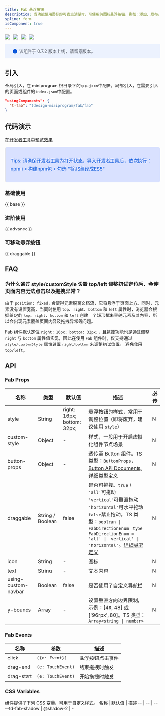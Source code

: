```yaml
---
title: Fab 悬浮按钮
description: 当功能使用图标即可表意清楚时，可使用纯图标悬浮按钮，例如：添加、发布。
spline: form
isComponent: true
---
```


<span class="coverages-badge" style="margin-right: 10px"><img src="https://img.shields.io/badge/coverages%3A%20lines-100%25-blue" /></span><span class="coverages-badge" style="margin-right: 10px"><img src="https://img.shields.io/badge/coverages%3A%20functions-100%25-blue" /></span><span class="coverages-badge" style="margin-right: 10px"><img src="https://img.shields.io/badge/coverages%3A%20statements-100%25-blue" /></span><span class="coverages-badge" style="margin-right: 10px"><img src="https://img.shields.io/badge/coverages%3A%20branches-100%25-blue" /></span>

<div style="background: #ecf2fe; display: flex; align-items: center; line-height: 20px; padding: 14px 24px; border-radius: 3px; color: #555a65">
  <svg fill="none" viewBox="0 0 16 16" width="16px" height="16px" style="margin-right: 5px">
    <path fill="#0052d9" d="M8 15A7 7 0 108 1a7 7 0 000 14zM7.4 4h1.2v1.2H7.4V4zm.1 2.5h1V12h-1V6.5z" fillOpacity="0.9"></path>
  </svg>
  该组件于 0.7.2 版本上线，请留意版本。
</div>

## 引入

全局引入，在 miniprogram 根目录下的`app.json`中配置，局部引入，在需要引入的页面或组件的`index.json`中配置。


```json
"usingComponents": {
  "t-fab": "tdesign-miniprogram/fab/fab"
}
```

## 代码演示

<a href="https://developers.weixin.qq.com/s/KNHt9bmB7OSc" title="在开发者工具中预览效果" target="_blank" rel="noopener noreferrer"> 在开发者工具中预览效果 </a>

<blockquote style="background-color: #d9e1ff; font-size: 15px; line-height: 26px;margin: 16px 0 0;padding: 16px; border-radius: 6px; color: #0052d9" >
<p>Tips: 请确保开发者工具为打开状态。导入开发者工具后，依次执行：npm i > 构建npm包 > 勾选 "将JS编译成ES5"</p>
</blockquote>

### 基础使用

{{ base }}

### 进阶使用

{{ advance }}

### 可移动悬浮按钮

{{ draggable }}

## FAQ

### 为什么通过 style/customStyle 设置 top/left 调整初试定位后，会使页面内容无法点击以及拖拽异常？

由于 `position: fixed;` 会使得元素脱离文档流，它将悬浮于页面上方。同时，元素没有设置宽高，当同时使用 `top`、`right`、`bottom` 和 `left` 属性时，浏览器会根据给定的 `top`、`right`、`bottom` 和 `left` 创建一个矩形框来容纳元素及其内容，所以会出现元素覆盖页面内容及拖拽异常等问题。

Fab 组件默认定位 `right: 16px; bottom: 32px;`，且拖拽功能也是通过调整 `right` 与 `bottom` 属性值实现，因此在使用 `Fab` 组件时，仅支持通过 `style/customStyle` 属性设置 `right/bottom` 来调整初试位置， 避免使用 `top/left`。


## API

### Fab Props

名称 | 类型 | 默认值 | 描述 | 必传
-- | -- | -- | -- | --
style | String | right: 16px; bottom: 32px; | 悬浮按钮的样式，常用于调整位置（即将废弃，建议使用 `style`） | N
custom-style | Object | - | 样式，一般用于开启虚拟化组件节点场景 | N
button-props | Object | - | 透传至 Button 组件。TS 类型：`ButtonProps`，[Button API Documents](./button?tab=api)。[详细类型定义](https://github.com/Tencent/tdesign-miniprogram/tree/develop/src/fab/type.ts) | N
draggable | String / Boolean | false | 是否可拖拽。`true` / `'all'`可拖动<br>`'vertical'`可垂直拖动<br>`'horizontal'`可水平拖动<br>`false`禁止拖动。TS 类型：`boolean \| FabDirectionEnum ` `type FabDirectionEnum = 'all' \| 'vertical' \| 'horizontal'`。[详细类型定义](https://github.com/Tencent/tdesign-miniprogram/tree/develop/src/fab/type.ts) | N
icon | String | - | 图标 | N
text | String | - | 文本内容 | N
using-custom-navbar | Boolean | false | 是否使用了自定义导航栏 | N
y-bounds | Array | - | 设置垂直方向边界限制，示例：[48, 48] 或 ['96rpx', 80]。TS 类型：`Array<string \| number>` | N

### Fab Events

名称 | 参数 | 描述
-- | -- | --
click | `({e: Event})` | 悬浮按钮点击事件
drag-end | `(e: TouchEvent)` | 结束拖拽时触发
drag-start | `(e: TouchEvent)` | 开始拖拽时触发

### CSS Variables

组件提供了下列 CSS 变量，可用于自定义样式。
名称 | 默认值 | 描述
-- | -- | --
--td-fab-shadow | @shadow-2 | -
